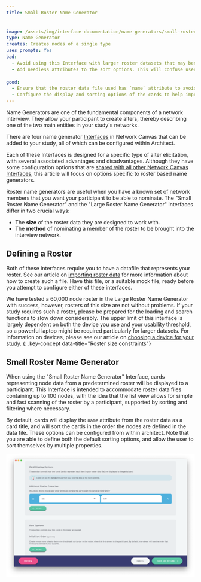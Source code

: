 ```yaml
---
title: Small Roster Name Generator


image: /assets/img/interface-documentation/name-generators/small-roster.png
type: Name Generator
creates: Creates nodes of a single type
uses_prompts: Yes
bad:
  - Avoid using this Interface with larger roster datasets that may benefit from the search function only available in the Large Roster Name Generator Interface.
  - Add needless attributes to the sort options. This will confuse users and may potentially cause display issues on smaller screens. Aim for no more than 3 sortable properties.

good:
  - Ensure that the roster data file used has `name` attribute to avoid seeing "No name variable!" on your cards. See our article on [node labelling](../../node-labelling) for more information on this topic.
  - Configure the display and sorting options of the cards to help improve a participant's ability to locate nodes within the roster. 
---
```


Name Generators are one of the fundamental components of a network interview. They allow your participant to create alters, thereby describing one of the two main entities in your study's networks.

There are four name generator [Interfaces](../key-concepts/interfaces.md) in Network Canvas that can be added to your study, all of which can be configured within Architect.

Each of these Interfaces is designed for a specific type of alter elicitation, with several associated advantages and disadvantages. Although they have some configuration options that are [shared with all other Network Canvas Interfaces](./shared.md), this article will focus on options specific to roster based name generators.

Roster name generators are useful when you have a known set of network members that you want your participant to be able to nominate. The "Small Roster Name Generator" and the "Large Roster Name Generator" Interfaces differ in two crucial ways:

- The **size** of the roster data they are designed to work with.
- The **method** of nominating a member of the roster to be brought into the interview network.

## Defining a Roster

Both of these interfaces require you to have a datafile that represents your roster. See our article on [importing roster data](../../../how-to/importing-roster-data/) for more information about how to create such a file. Have this file, or a suitable mock file, ready before you attempt to configure either of these interfaces.

We have tested a 60,000 node roster in the Large Roster Name Generator with success, however, rosters of this size are not without problems. If your study requires such a roster, please be prepared for the loading and search functions to slow down considerably. The upper limit of this interface is largely dependent on both the device you use and your usability threshold, so a powerful laptop might be required particularly for larger datasets. For information on devices, please see our article on [choosing a device for your study](../../../how-to/choosing-hardware).
{: .key-concept data-title="Roster size constraints"}

## Small Roster Name Generator

When using the "Small Roster Name Generator" Interface, cards representing node data from a predetermined roster will be displayed to a participant. This Interface is intended to accommodate roster data files containing up to 100 nodes, with the idea that the list view allows for simple and fast scanning of the roster by a participant, supported by sorting and filtering where necessary.

By default, cards will display the `name` attribute from the roster data as a card title, and will sort the cards in the order the nodes are defined in the data file. These options can be configured from within architect. Note that you are able to define both the default sorting options, and allow the user to sort themselves by multiple properties.

![Image](/assets/img/interface-documentation/name-generators/architect-card.png)

